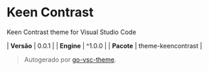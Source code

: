 # Keen Contrast

Keen Contrast theme for Visual Studio Code

| **Versão** | 0.0.1 |
| **Engine** | ^1.0.0 |
| **Pacote** | theme-keencontrast |

> Autogerado por [go-vsc-theme](https://github.com/natalbu/go-vsc-theme).

